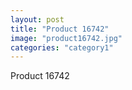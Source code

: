 ```yaml
---
layout: post
title: "Product 16742"
image: "product16742.jpg"
categories: "category1"
---
```

Product 16742
